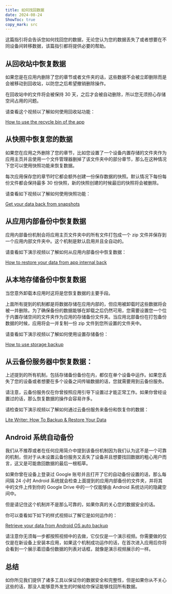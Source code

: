 ```yaml
---
title: 如何找回数据
date: 2024-08-24
ShowToc: true
copy_mark: src
---
```


这篇指引将会告诉您如何找回您的数据，无论您认为您的数据丢失了或者想要在不同设备间转移数据，该篇指引都将提供必要的帮助。

## 从回收站中恢复数据

如果您是在应用内删除了您的章节或者文件夹的话，这些数据不会被立即删除而是会被移动到回收站，以防您之后希望撤销删除操作。

在回收站中的文件将会被保持 30 天，之后才会被自动删除，所以您无须担心存储空间占用的问题。

请查看这个视频以了解如何使用回收站功能：

[How to use the recycle bin of the app](https://youtube.com/shorts/WUrHmY4-T30?feature=share)

## 从快照中恢复您的数据

如果您在应用之外删除了您的章节，比如您设置了一个设备内置存储的文件夹作为应用主页并且使用一个文件管理器删掉了该文件夹中的部分章节，那么在这种情况下您可以使用快照功能来恢复数据。

每次应用保存您的章节时它都会额外创建一份保存数据的快照。默认情况下每份每份文件都会保持最多 30 份快照，新的快照创建的时候最旧的快照将会被删除。

请查看如下视频以了解如何使用快照功能：

[Get your data back from snapshots](https://youtu.be/QRlzmj-Vp88)

## 从应用内部备份中恢复数据

应用内部备份机制会将应用主页文件夹中的所有文件打包成一个 zip 文件并保存到一个应用内部文件夹中。这个机制是默认启用并且全自动的。

请查看如下演示视频以了解如何从应用内部备份中恢复数据：

[How to restore your data from app internal back](https://youtube.com/shorts/GAOLcbpsCHQ?feature=share)

## 从本地存储备份中恢复数据

当您意外卸载本应用时这将是您恢复数据的主要手段。

上面所有提到的机制都是将数据存储在应用内部的，但应用被卸载时这些数据将会被一并删除。为了确保备份的数据能够在卸载之后仍然可用，您需要设置您一个位于内置存储空间的文件夹作为应用的存储备份文件夹。当应用北部备份在打包备份数据的时候，应用将会一并复制一份 zip 文件到您所设置的文件夹中。

请查看如下演示视频以了解如何使用设置存储备份：

[How to use storage backup](https://youtu.be/Y-M5V3OKWM8)

## 从云备份服务器中恢复数据：

上述提到的所有机制，包括存储备份备份在内，都仅在单个设备中运作。如果您丢失了您的设备或者想要在多个设备之间传输数据的话，您就需要用到云备份服务。

请注意，云备份服务仅在你曾按照应用引导下设置过才能正常工作。如果你曾经设置过的话，那么恢复数据的操作会容易许多。

请检查如下演示视频以了解如何通过云备份服务来备份和恢复你的数据：

[Lite Writer: How To Backup & Restore Your Data](https://youtube.com/shorts/F2UTxySivO4)

## Android 系统自动备份

我们从不推荐或者在任何应用简介中提到该备份机制因为我们认为这不是一个可靠的机制，但对于从未设置云备份服务又丢失了设备并且想要找回数据的粗心用户而言，这又是可能救回数据的最后一根稻草。

如果你曾在设备上登录过 Google 账号并且打开了它的自动备份设置的话，那么每间隔 24 小时 Android 系统就会检查上面提到的应用内部备份的文件夹，并将其中的文件上传到你的 Google Drive 中的一个仅能够由 Android 系统访问的隐藏空间中。

但是请记住这个机制并不是那么可靠的，如果你真的关心您的数据安全的话。

你可以查看如下如下的样式视频以了解它是如何运作的：

[Retrieve your data from Android OS auto backup](https://youtu.be/PMrsCCpMebk)

请注意你无须每一步都按照视频中的去做，它仅仅是一个演示视频。你需要做的仅仅是在新设备上安装本应用，如果这个机制成功运作的话，在首次进入应用后你将会看到一个展示着旧备份数据的列表对话框，就像是演示视频展示的一样。

## 总结

如你所见我们提供了诸多工具以保证你的数据安全和完整性，但是如果你从不关心这些的话，那没人能够意外发生的时候给你保证能够找回所有数据。